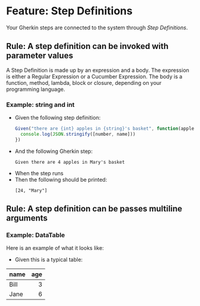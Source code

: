 # Feature: Step Definitions

Your Gherkin steps are connected to the system through *Step Definitions*.

## Rule: A step definition can be invoked with parameter values

A Step Definition is made up by an expression and a body.
The expression is either a Regular Expression or a Cucumber Expression.
The body is a function, method, lambda, block or closure, depending on
your programming language.

### Example: string and int

* Given the following step definition:
  ```typescript
  Given("there are {int} apples in {string}'s basket", function(apples: number, name: string) {
    console.log(JSON.stringify([number, name]))
  })
  ```
* And the following Gherkin step:
  ```gherkin
  Given there are 4 apples in Mary's basket
  ```
* When the step runs
* Then the following should be printed:
  ```
  [24, "Mary"]
  ```

## Rule: A step definition can be passes multiline arguments

### Example: DataTable

Here is an example of what it looks like:

* Given this is a typical table:

| name | age |
| ---- | --: |
| Bill |   3 |
| Jane |   6 |

